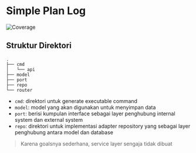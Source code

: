 # Simple Plan Log
![Coverage](https://img.shields.io/badge/Coverage-86.5%25-brightgreen)

## Struktur Direktori

```shell
.
├── cmd
│   └── api
├── model
├── port
├── repo
└── router
```

- `cmd`: direktori untuk generate executable command
- `model`: model yang akan digunakan untuk menyimpan data
- `port`: berisi kumpulan interface sebagai layer penghubung internal system dan external system
- `repo`: direktori untuk implementasi adapter repository yang sebagai layer penghubung antara model dan database

> Karena goalsnya sederhana, service layer sengaja tidak dibuat

